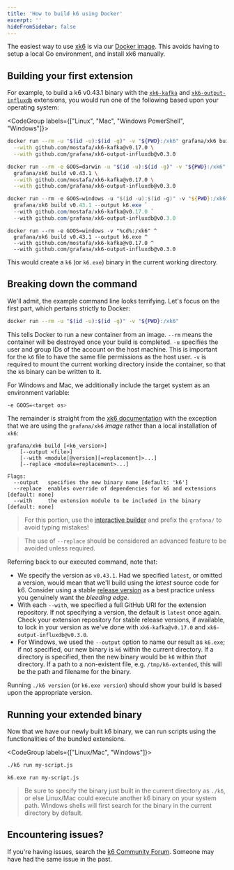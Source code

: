 ```yaml
---
title: 'How to build k6 using Docker'
excerpt: ''
hideFromSidebar: false
---
```


The easiest way to use [xk6](https://github.com/grafana/xk6) is via our [Docker image](https://hub.docker.com/r/grafana/xk6/). This avoids having to setup a local Go environment, and install xk6 manually.

## Building your first extension

For example, to build a k6 v0.43.1 binary with the [`xk6-kafka`](https://github.com/mostafa/xk6-kafka) and [`xk6-output-influxdb`](https://github.com/grafana/xk6-output-influxdb) extensions, you would run one of the following based upon your operating system:

<CodeGroup labels={["Linux", "Mac", "Windows PowerShell", "Windows"]}>

```bash
docker run --rm -u "$(id -u):$(id -g)" -v "${PWD}:/xk6" grafana/xk6 build v0.43.1 \
  --with github.com/mostafa/xk6-kafka@v0.17.0 \
  --with github.com/grafana/xk6-output-influxdb@v0.3.0
```

```bash
docker run --rm -e GOOS=darwin -u "$(id -u):$(id -g)" -v "${PWD}:/xk6" \
  grafana/xk6 build v0.43.1 \
  --with github.com/mostafa/xk6-kafka@v0.17.0 \
  --with github.com/grafana/xk6-output-influxdb@v0.3.0
```

```powershell
docker run --rm -e GOOS=windows -u "$(id -u):$(id -g)" -v "${PWD}:/xk6" `
  grafana/xk6 build v0.43.1 --output k6.exe `
  --with github.com/mostafa/xk6-kafka@v0.17.0 `
  --with github.com/grafana/xk6-output-influxdb@v0.3.0
```

```batch
docker run --rm -e GOOS=windows -v "%cd%:/xk6" ^
  grafana/xk6 build v0.43.1 --output k6.exe ^
  --with github.com/mostafa/xk6-kafka@v0.17.0 ^
  --with github.com/grafana/xk6-output-influxdb@v0.3.0
```

</CodeGroup>

This would create a `k6` (or `k6.exe`) binary in the current working directory.

## Breaking down the command

We'll admit, the example command line looks terrifying. Let's focus on the first part, which pertains strictly to Docker:

```bash
docker run --rm -u "$(id -u):$(id -g)" -v "${PWD}:/xk6"
```

This tells Docker to run a new container from an image. 
`--rm` means the container will be destroyed once your build is completed.
`-u` specifies the user and group IDs of the account on the host machine. This is important for the `k6` file to have the same file permissions as the host user.
`-v` is required to mount the current working directory inside the container, so that the `k6` binary can be written to it.

For Windows and Mac, we additionally include the target system as an environment variable:

```bash
-e GOOS=<target os>
```

The remainder is straight from the [xk6 documentation](https://github.com/grafana/xk6/#command-usage) with the exception that we are using the `grafana/xk6` _image_ rather than a local installation of `xk6`:

```plain
grafana/xk6 build [<k6_version>]
    [--output <file>]
    [--with <module[@version][=replacement]>...]
    [--replace <module=replacement>...]

Flags:
  --output   specifies the new binary name [default: 'k6']
  --replace  enables override of dependencies for k6 and extensions [default: none]
  --with     the extension module to be included in the binary [default: none]
```

> For this portion, use the [interactive builder](/extensions/get-started/bundle/) and prefix the `grafana/` to avoid typing mistakes!

<Blockquote mod="attention">

The use of `--replace` should be considered an advanced feature to be avoided unless required.

</Blockquote>

Referring back to our executed command, note that:
- We specify the version as `v0.43.1`. Had we specified `latest`, or omitted a version, would mean that we'll build using the _latest_ source code for k6. 
  Consider using a stable [release version](https://github.com/grafana/k6/releases) as a best practice unless you genuinely want the _bleeding edge_.
- With each `--with`, we specified a full GitHub URI for the extension repository. 
  If not specifying a version, the default is `latest` once again. 
  Check your extension repository for stable release versions, if available, to lock in your version as we've done with `xk6-kafka@v0.17.0` and `xk6-output-influxdb@v0.3.0`.
- For Windows, we used the `--output` option to name our result as `k6.exe`; if not specified, our new binary is `k6` within the current directory.
  If a directory is specified, then the new binary would be `k6` within _that_ directory. 
  If a path to a non-existent file, e.g. `/tmp/k6-extended`, this will be the path and filename for the binary.

Running `./k6 version` (or `k6.exe version`) should show your build is based upon the appropriate version.

## Running your extended binary

Now that we have our newly built k6 binary, we can run scripts using the functionalities
of the bundled extensions.

<CodeGroup labels={["Linux/Mac", "Windows"]}>

```bash
./k6 run my-script.js
```

```batch
k6.exe run my-script.js
```

</CodeGroup>

> Be sure to specify the binary just built in the current directory as `./k6`, or else
> Linux/Mac could execute another k6 binary on your system path. Windows shells will
> first search for the binary in the current directory by default.

## Encountering issues?

If you're having issues, search the [k6 Community Forum](https://community.k6.io/c/extensions/). 
Someone may have had the same issue in the past.
